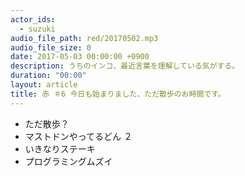 ```yaml
---
actor_ids:
  - suzuki
audio_file_path: red/20170502.mp3
audio_file_size: 0
date: 2017-05-03 00:00:00 +0900
description: うちのインコ、最近言葉を理解している気がする。
duration: "00:00"
layout: article
title: 赤 ＃6 今日も始まりました、ただ散歩のお時間です。
---
```

* ただ散歩？
* マストドンやってるどん ２
* いきなりステーキ
* プログラミングムズイ
